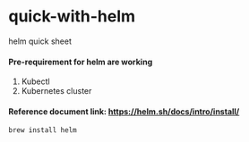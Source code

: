 # quick-with-helm
helm quick sheet

#### Pre-requirement for helm are working
1. Kubectl 
2. Kubernetes cluster

#### Reference document link: https://helm.sh/docs/intro/install/

```
brew install helm
```
